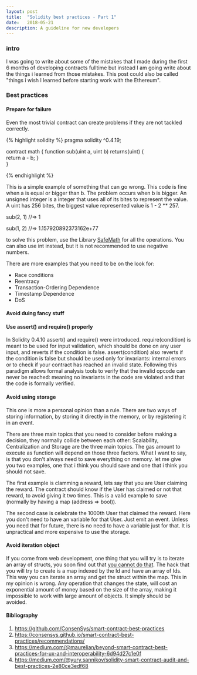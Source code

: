 ```yaml
---
layout: post
title:  "Solidity best practices - Part 1"
date:   2018-05-21
description: A guideline for new developers
---
```


<!-- Introduction -->
### intro

I was going to write about some of the mistakes that I made during the first 6 months of developing contracts fulltime but instead I am going write about the things i learned from those mistakes.
This post could also be called "things i wish I learned before starting work with the Ethereum".


<!-- Best practices -->
### Best practices

#### Prepare for failure

Even the most trivial contract can create problems if they are not tackled correctly.

{% highlight solidity %}
pragma solidity ^0.4.19;


contract math {
    function sub(uint a, uint b) returns(uint) {    
        return a - b;
    }    
}

{% endhighlight %}

This is a simple example of something that can go wrong. This code is fine when a is equal or bigger than b. The problem occurs when b is bigger. An unsigned integer is a integer that uses all of its bites to represent the value. A uint has 256 bites, the biggest value represented value is 1 - 2 ** 257.

sub(2, 1)
    //=>  1

sub(1, 2)
    //=> 1.157920892373162e+77

to solve this problem, use the Library <a href="https://github.com/OpenZeppelin/openzeppelin-solidity/blob/master/contracts/math/SafeMath.sol" target="\_blank">SafeMath</a> for all the operations. You can also use int instead, but it is not recommended to use negative numbers.

There are more examples that you need to be on the look for:

 * Race conditions
 * Reentracy
 * Transaction-Ordering Dependence
 * Timestamp Dependence
 * DoS


#### Avoid duing fancy stuff


#### Use assert() and require() properly

In Solidity 0.4.10 assert() and require() were introduced. require(condition) is meant to be used for input validation, which should be done on any user input, and reverts if the condition is false. assert(condition) also reverts if the condition is false but should be used only for invariants: internal errors or to check if your contract has reached an invalid state. Following this paradigm allows formal analysis tools to verify that the invalid opcode can never be reached: meaning no invariants in the code are violated and that the code is formally verified.

#### Avoid using storage

This one is more a personal opinion than a rule. There are two ways of storing information, by storing it directly in the memory, or by registering it in an event.

There are three main topics that you need to consider before making a decision, they normally collide between each other: Scalability, Centralization and Storage are the three main topics. The gas amount to execute as function will depend on those three factors. What I want to say, is that you don't always need to save everything on memory. let me give you two examples, one that i think you should save and one that i think you should not save.

The first example is clamming a reward, lets say that you are User claiming the reward. The contract should know if the User has claimed or not that reward, to avoid giving it two times. This is a valid example to save (normally by having a map (address => bool)).

The second case is celebrate the 1000th User that claimed the reward. Here you don't need to have an variable for that User. Just emit an event. Unless you need that for future, there is no need to have a variable just for that. It is unpractical and more expensive to use the storage.

#### Avoid iteration object

If you come from web development, one thing that you will try is to iterate an array of structs, you soon find out that <a href="https://blog.foam.space/exploring-ethereum-storage-costs-with-the-foam-developer-tools-96d84e1a06b5" target="\_blank">you cannot do that</a>. The hack that you will try to create is a map indexed by the Id and have an array of Ids. This way you can iterate an array and get the struct within the map. This in my opinion is wrong. Any operation that changes the state, will cost an exponential amount of money based on the size of the array, making it impossible to work with large amount of objects. It simply should be avoided.

<!-- conclusion -->

#### Bibliography

1. https://github.com/ConsenSys/smart-contract-best-practices
2. https://consensys.github.io/smart-contract-best-practices/recommendations/
3. https://medium.com/@maurelian/beyond-smart-contract-best-practices-for-ux-and-interoperability-6d94d27c1e0f
4. https://medium.com/@yury.sannikov/solidity-smart-contract-audit-and-best-practices-2e80ce3edf68
